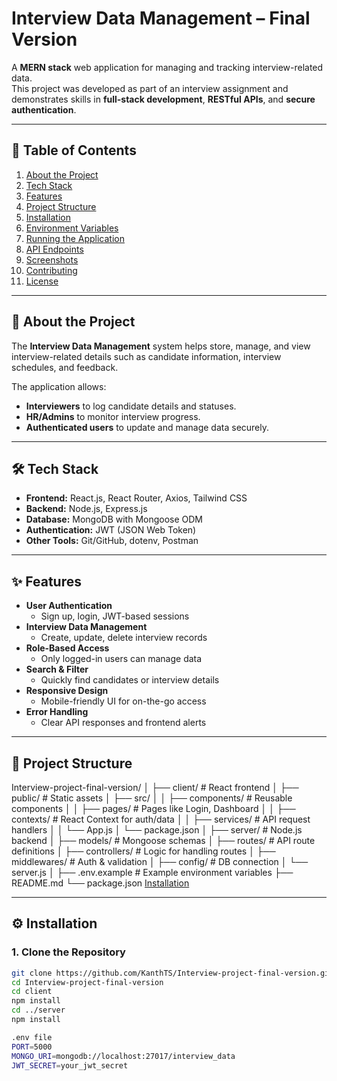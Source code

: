 # Interview Data Management – Final Version

A **MERN stack** web application for managing and tracking interview-related data.  
This project was developed as part of an interview assignment and demonstrates skills in **full-stack development**, **RESTful APIs**, and **secure authentication**.

---

## 📜 Table of Contents
1. [About the Project](#about-the-project)
2. [Tech Stack](#tech-stack)
3. [Features](#features)
4. [Project Structure](#project-structure)
5. [Installation](#installation)
6. [Environment Variables](#environment-variables)
7. [Running the Application](#running-the-application)
8. [API Endpoints](#api-endpoints)
9. [Screenshots](#screenshots)
10. [Contributing](#contributing)
11. [License](#license)

---

## 📌 About the Project
The **Interview Data Management** system helps store, manage, and view interview-related details such as candidate information, interview schedules, and feedback.

The application allows:
- **Interviewers** to log candidate details and statuses.
- **HR/Admins** to monitor interview progress.
- **Authenticated users** to update and manage data securely.

---

## 🛠 Tech Stack

- **Frontend:** React.js, React Router, Axios, Tailwind CSS
- **Backend:** Node.js, Express.js
- **Database:** MongoDB with Mongoose ODM
- **Authentication:** JWT (JSON Web Token)
- **Other Tools:** Git/GitHub, dotenv, Postman

---

## ✨ Features

- **User Authentication**
  - Sign up, login, JWT-based sessions
- **Interview Data Management**
  - Create, update, delete interview records
- **Role-Based Access**
  - Only logged-in users can manage data
- **Search & Filter**
  - Quickly find candidates or interview details
- **Responsive Design**
  - Mobile-friendly UI for on-the-go access
- **Error Handling**
  - Clear API responses and frontend alerts

---

## 📂 Project Structure

Interview-project-final-version/
│
├── client/ # React frontend
│ ├── public/ # Static assets
│ ├── src/
│ │ ├── components/ # Reusable components
│ │ ├── pages/ # Pages like Login, Dashboard
│ │ ├── contexts/ # React Context for auth/data
│ │ ├── services/ # API request handlers
│ │ └── App.js
│ └── package.json
│
├── server/ # Node.js backend
│ ├── models/ # Mongoose schemas
│ ├── routes/ # API route definitions
│ ├── controllers/ # Logic for handling routes
│ ├── middlewares/ # Auth & validation
│ ├── config/ # DB connection
│ └── server.js
│
├── .env.example # Example environment variables
├── README.md
└── package.json 
[Installation](#installation)

---

## ⚙️ Installation

### 1. Clone the Repository
```bash
git clone https://github.com/KanthTS/Interview-project-final-version.git
cd Interview-project-final-version
cd client
npm install
cd ../server
npm install

.env file
PORT=5000
MONGO_URI=mongodb://localhost:27017/interview_data
JWT_SECRET=your_jwt_secret
